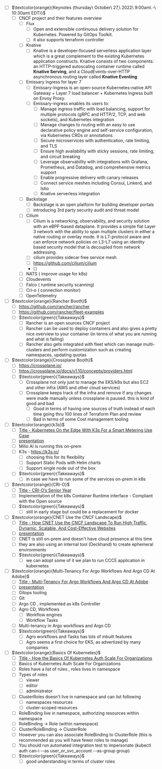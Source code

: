 - [ ] $\textcolor{orange}{Keynotes (thursday\ October\ 27,\ 2022\ 9:00am\ -\ 10:30am\ EDT)}$
  - [ ] CNCF project and their features overview
    - [ ] Flux 
      - [ ] Open and extensible continuous delivery solution for Kubernetes. Powered by GitOps Toolkit.
      - [ ] it also supports terraform controller
    - [ ] Knative
      - [ ] Knative is a developer-focused serverless application layer which is a great complement to the existing Kubernetes application constructs. Knative consists of two components: an HTTP-triggered autoscaling container runtime called **Knative Serving**, and a CloudEvents-over-HTTP asynchronous routing layer called **Knative Eventing**
    - [ ] Emissary ingress for layer 7
      - [ ] Emissary-Ingress is an open-source Kubernetes-native API Gateway + Layer 7 load balancer + Kubernetes Ingress built on Envoy Proxy.
      - [ ] Emissary-ingress enables its users to:
        - [ ] Manage ingress traffic with load balancing, support for multiple protocols (gRPC and HTTP/2, TCP, and web sockets), and Kubernetes integration
        - [ ] Manage changes to routing with an easy to use declarative policy engine and self-service configuration, via Kubernetes CRDs or annotations
        - [ ] Secure microservices with authentication, rate limiting, and TLS
        - [ ] Ensure high availability with sticky sessions, rate limiting, and circuit breaking
        - [ ] Leverage observability with integrations with Grafana, Prometheus, and Datadog, and comprehensive metrics support
        - [ ] Enable progressive delivery with canary releases
        - [ ] Connect service meshes including Consul, Linkerd, and Istio
        - [ ] Knative serverless integration
    - [ ] Backstage 
      - [ ] Backstage is an open platform for building developer portals
      - [ ] introducing 3rd party security audit and threat model
    - [ ] Cilium
      - [ ] Cilium is a networking, observability, and security solution with an eBPF-based dataplane. It provides a simple flat Layer 3 network with the ability to span multiple clusters in either a native routing or overlay mode. It is L7-protocol aware and can enforce network policies on L3-L7 using an identity based security model that is decoupled from network addressing.
      - [ ] cilium provides sidecar free service mesh
      - [ ] https://github.com/cilium/cilium
      - [ ] 
    - [ ] NATS ( improve usage for k8s)
    - [ ] Cloudevents 
    - [ ] Falco ( runtime security scanning)
    - [ ] Cri-o ( connection monitor)
    - [ ] OpenTelemetry
- [ ] $\textcolor{orange}{Rancher Booth}$
  - [ ] https://github.com/rancher/rancher
  - [ ] https://github.com/rancher/fleet-examples
  - [ ] $\textcolor{green}{Takeaways}$
    - [ ] Rancher is an open sources CNCF project
    - [ ] Rancher can be used to deploy containers and also gives a pretty nice overview to your container (in terms of what you are running and what is failing)
    - [ ] Rancher also gets integrated with fleet which can manage multi-clusters and perform customization such as creating namespaces, updating quotas
- [ ] $\textcolor{orange}{Crossplane Booth}$
  - [ ] https://crossplane.io/
  - [ ] https://crossplane.io/docs/v1.10/concepts/providers.html
  - [ ] $\textcolor{green}{Takeaways}$
    - [ ] Crossplane not only just to manage the EKS/k8s but also EC2 and other infra (AWS and other cloud services)
    - [ ] Crossplane keeps track of the infra and remove if any changes were made manually unless crossplane is paused. this is kind of good and bad 
      - [ ] Good in terms of having one sources of truth instead of each time going thru 100 lines of Terraform Plan and review
      - [ ] Bad in terms of some Cost management tooling
- [ ] $\textcolor{orange}{k3s}$
  - [ ] [Title - Kubernetes On the Edge With K3s For a Smart Metering Use Case](https://kccncna2022.sched.com/event/182GQ/kubernetes-on-the-edge-with-k3s-for-a-smart-metering-use-case-harry-lee-melio-ai?iframe=no&w=100%&sidebar=yes&bg=no)
  - [ ] [presentation](https://static.sched.com/hosted_files/kccncna2022/eb/Kubernetes%20On%20the%20Edge%20With%20K3s%20For%20a%20Smart%20Metering%20Use%20Case.pdf) 
  - [ ] Milio AI is running this on-prem 
  - [ ] K3s - https://k3s.io/ 
    - [ ] choosing this for its flexibility
    - [ ] Support Static Pods with Helm charts
    - [ ] Support single node out of the box
  - [ ] $\textcolor{green}{Takeaways}$
    - [ ] in case we have to run some of the services on-prem in k8s
- [ ] $\textcolor{orange}{CRI-O}$
  - [ ] [Title - CRI-O’s Senior Year](https://kccncna2022.sched.com/event/182Ok/cri-os-senior-year-peter-hunt-urvashi-mohnani-mrunal-patel-red-hat?iframe=no&w=100%&sidebar=yes&bg=no)
  - [ ] Implementation of the k8s Container Runtime interface - Compliant with the Open source
  - [ ] $\textcolor{green}{Takeaways}$
    - [ ] still in early stage but could be a replacement for docker
- [ ] $\textcolor{orange}{CNET Use the CNCF Landscape}$
  - [ ] [Title - How CNET Use the CNCF Landscape To Run High Traffic, Dynamic, Scalable, And Cost-Effective Websites](https://kccncna2022.sched.com/event/182F4/how-cnet-and-friends-use-the-cncf-landscape-to-run-high-traffic-dynamic-scalable-and-cost-effective-websites-corey-mcgalliard-red-ventures?iframe=no&w=100%&sidebar=yes&bg=no)
  - [ ] [presentation](https://static.sched.com/hosted_files/kccncna2022/57/How%20CNET%20%28And%20Friends%29%20Use%20the%20CNCF%20Landscape%20To%20Run%20High%20Traffic%2C%20Dynamic%2C%20Scaleable%2C%20And%20Cost-Effective%20Websites.pdf)
  - [ ] CNET is still on-prem and doesn't have cloud presence at this time
  - [ ] they are also using an internal tool (Deckhand) to create ephemeral environments 
  - [ ] $\textcolor{green}{Takeaways}$
    - [ ] we can adopt some of it we plan to run CCCE application in kubernetes
- [ ] $\textcolor{orange}{Multi-Tenancy For Argo Workflows And Argo CD At Adobe}$
  - [ ] [Title - Multi-Tenancy For Argo Workflows And Argo CD At Adobe](https://kccncna2022.sched.com/event/182Fw/multi-tenancy-for-argo-workflows-and-argo-cd-at-adobe-srinivas-malladi-adobe?iframe=no&w=100%&sidebar=yes&bg=no)
  - [ ] [presentation](https://static.sched.com/hosted_files/kccncna2022/45/KubeCon2022_argo_multi-tenancy.pdf)
  - [ ] Gitops tooling
  - [ ] Git
  - [ ] Argo CD , implemented as k8s Controller
  - [ ] Agro CD, Workflows
    - [ ] Workflow engines
    - [ ] Workflow Tasks
  - [ ] Multi-tenancy in Argo workflows and Argo CD
  - [ ] $\textcolor{green}{Takeaways}$
    - [ ] Agro workflows and Tasks has lots of inbuilt features 
    - [ ] Agro seems a first choice for EKS, as advertized by many companies

- [ ] $\textcolor{orange}{Basics Of Kubernetes}$
  - [ ] [Title - How the Basics Of Kubernetes Auth Scale For Organizations](https://events.linuxfoundation.org/kubecon-cloudnativecon-north-america/program/schedule/)
  - [ ] Basics of Kubernetes Auth Scale For Organizations
  - [ ] Roles have a list of rules , roles lives in namespace
  - [ ] Types of roles
    - [ ] viewer
    - [ ] editor
    - [ ] administrator
  - [ ] ClusterRoles doesn't live in namespace and can list following
    - [ ] namespaces resources
    - [ ] cluster-scoped resources
  - [ ] RoleBinding live in namespace, authorizing resources within namespace
  - [ ] RoleBinding -> Role (within namespace)
  - [ ] ClusterRoleBinding -> ClusterRole
  - [ ] However you can also associate RoleBinding to ClusterRole (this is recommended as you will have fewer roles to manage)
  - [ ] You should run automated integration test to impersonate (kubectl auth can-i --as user_or_svc_account --as-group group)
  - [ ] $\textcolor{green}{Takeaways}$
    - [ ] good understanding in terms of cluster roles
